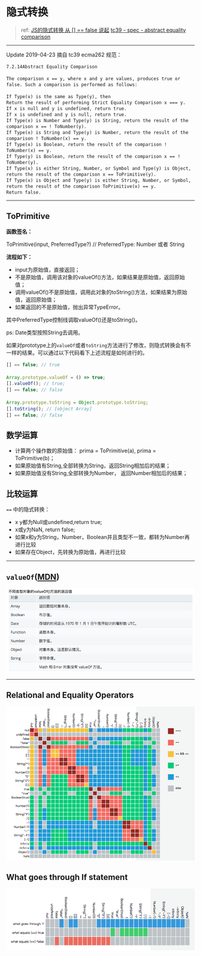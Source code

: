 # 隐式转换

> ref: [JS的隐式转换 从 [] == false 说起](https://juejin.im/post/5a220ed85188254cc067adc0)
> [tc39 - spec - abstract equality comparison](https://tc39.github.io/ecma262/#sec-abstract-equality-comparison)

---
Update 2019-04-23
摘自 tc39 ecma262 规范：

    7.2.14Abstract Equality Comparison

    The comparison x == y, where x and y are values, produces true or false. Such a comparison is performed as follows:

    If Type(x) is the same as Type(y), then
    Return the result of performing Strict Equality Comparison x === y.
    If x is null and y is undefined, return true.
    If x is undefined and y is null, return true.
    If Type(x) is Number and Type(y) is String, return the result of the comparison x == ! ToNumber(y).
    If Type(x) is String and Type(y) is Number, return the result of the comparison ! ToNumber(x) == y.
    If Type(x) is Boolean, return the result of the comparison ! ToNumber(x) == y.
    If Type(y) is Boolean, return the result of the comparison x == ! ToNumber(y).
    If Type(x) is either String, Number, or Symbol and Type(y) is Object, return the result of the comparison x == ToPrimitive(y).
    If Type(x) is Object and Type(y) is either String, Number, or Symbol, return the result of the comparison ToPrimitive(x) == y.
    Return false.

---

## ToPrimitive

**函数签名：** 

ToPrimitive(input, PreferredType?) // PreferredType: Number 或者 String


**流程如下：** 

- input为原始值，直接返回；
- 不是原始值，调用该对象的valueOf()方法，如果结果是原始值，返回原始值；
- 调用valueOf()不是原始值，调用此对象的toString()方法，如果结果为原始值，返回原始值；
- 如果返回的不是原始值，抛出异常TypeError。

其中PreferredType控制线调取valueOf()还是toString()。

ps: Date类型按照String去调用。

如果对prototype上的`valueOf`或者`toString`方法进行了修改，则隐式转换会有不一样的结果。可以通过以下代码看下上述流程是如何进行的。
```js
[] == false; // true

Array.prototype.valueOf = () => true;
[].valueOf(); // true;
[] == false; // false

Array.prototype.toString = Object.prototype.toString;
[].toString(); // [object Array]
[] == false; // false
```


## 数学运算

- 计算两个操作数的原始值： prima = ToPrimitive(a), prima = ToPrimitive(b)；
- 如果原始值有String,全部转换为String，返回String相加后的结果；
- 如果原始值没有String,全部转换为Number， 返回Number相加后的结果；

## 比较运算
`==` 中的隐式转换：

- x y都为Null或undefined,return true;
- x或y为NaN, return false;
- 如果x和y为String，Number，Boolean并且类型不一致，都转为Number再进行比较
- 如果存在Object，先转换为原始值，再进行比较


---

## `valueOf`([MDN](https://developer.mozilla.org/zh-CN/docs/Web/JavaScript/Reference/Global_Objects/Object/valueOf))
![](/assets/images/2018-07-20-16-08-58.png)

---

## Relational and Equality Operators

![](/assets/images/2018-07-20-16-09-08.png)

## What goes through If statement

![](/assets/images/2018-07-20-16-09-16.png)